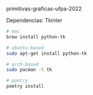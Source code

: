 primitivas-graficas-ufpa-2022

Dependencias: Tkinter

```bash
# mac
brew install python-tk

# ubuntu-based
sudo apt-get install python-tk

# arch-based
sudo pacman -S tk

# poetry
poetry install
```